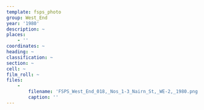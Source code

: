 ```yaml
---
template: fsps_photo
group: West_End
year: '1980'
description: ~
places:
    - ''
coordinates: ~
heading: ~
classification: ~
section: ~
cell: ~
film_roll: ~
files:
    -
        filename: 'FSPS_West_End_018,_Nos_1-3_Nairn_St,_WE-2,_1980.png'
        caption: ''
---
```

